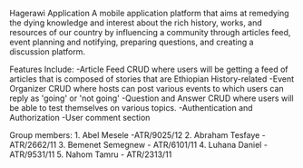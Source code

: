 Hagerawi Application
    A mobile application platform that aims at remedying the dying knowledge and interest about the rich history, works, and resources of our country by influencing a community through articles feed, event planning and notifying, preparing questions, and creating a discussion platform.

Features Include:
    -Article Feed CRUD where users will be getting a feed of articles that is composed of stories that are Ethiopian History-related
    -Event Organizer CRUD where hosts can post various events to which users can reply as 'going' or 'not going'
    -Question and Answer CRUD where users will be able to test themselves on various topics.
    -Authentication and Authorization
    -User comment section


Group members:
	1. Abel Mesele -ATR/9025/12
	2. Abraham Tesfaye - ATR/2662/11
	3. Bemenet Semegnew - ATR/6101/11
	4. Luhana Daniel - ATR/9531/11
	5. Nahom Tamru - ATR/2313/11
